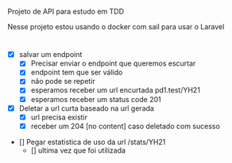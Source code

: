 Projeto de API para estudo em TDD

Nesse projeto estou usando o docker com sail para usar o Laravel

# 
- [x] salvar um endpoint
  - [x] Precisar enviar o endpoint que queremos escurtar
  - [x] endpoint tem que ser válido
  - [x] não pode se repetir
  - [x] esperamos receber um url encurtada pd1.test/YH21
  - [x] esperamos receber um status code 201
- [x] Deletar a url curta baseado na url gerada
  - [x] url precisa existir
  - [x] receber um 204 [no content] caso deletado com sucesso
- [] Pegar estatistica de uso da url /stats/YH21
  - [] ultima vez que foi utilizada
